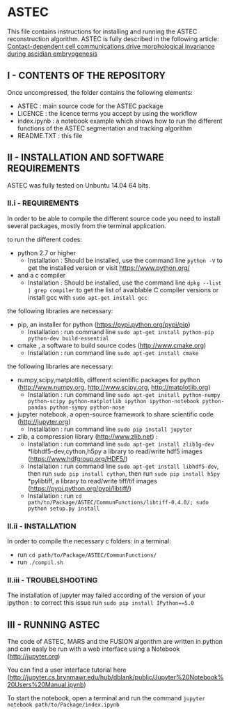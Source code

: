 # ASTEC

This file contains instructions for installing and running the ASTEC reconstruction algorithm.
ASTEC is fully described in the following article: [Contact-dependent cell communications drive morphological invariance during ascidian embryogenesis](https://www.biorxiv.org/content/early/2017/12/24/238741)

## I - CONTENTS OF THE  REPOSITORY
Once uncompressed, the folder contains the following elements:
  - ASTEC :  main source code for the ASTEC package
  - LICENCE   : the licence terms you accept by using the workflow
  - index.ipynb : a notebook example which shows how to run the different functions of the ASTEC segmentation and tracking algorithm
  - README.TXT    : this file

## II - INSTALLATION AND SOFTWARE REQUIREMENTS

ASTEC was fully tested on Unbuntu 14.04 64 bits.
### II.i - REQUIREMENTS
In order to be able to compile the different source code you need to install several packages, mostly from the terminal application.

to run the different codes:
  * python 2.7 or higher  
    - Installation : Should be installed, use the command line `python -V` to get the installed version or visit https://www.python.org/
  * and a c compiler
    - Installation : Should be installed, use the command line `dpkg --list | grep compiler` to get the list of avaiblable C compiler versions or install gcc with `sudo apt-get install gcc`

the following libraries are necessary:
  * pip, an installer for python (https://pypi.python.org/pypi/pip)
    - Installation : run command line `sudo apt-get install python-pip python-dev build-essential` 
  * cmake , a software to build source codes (http://www.cmake.org)
    - Installation : run command line `sudo apt-get install cmake` 

the following libraries are necessary:
  * numpy,scipy,matplotlib, different scientific packages for python  (http://www.numpy.org, http://www.scipy.org, http://matplotlib.org)
    - Installation : run command line `sudo apt-get install python-numpy python-scipy python-matplotlib ipython ipython-notebook python-pandas python-sympy python-nose`
  * jupyter notebook, a open-source framework to share scientific code (http://jupyter.org)
    - Installation : run command line `sudo pip install jupyter`
  * zlib, a compression library	(http://www.zlib.net) :
    - Installation : run command line `sudo apt-get install zlib1g-dev`
  *libhdf5-dev,cython,h5py  a library to read/write hdf5 images (https://www.hdfgroup.org/HDF5/)
    - Installation : run command line `sudo apt-get install libhdf5-dev`, 
                then run `sudo pip install cython`, 
                then run `sudo pip install h5py`
  *pylibtiff, a library to read/write tiff/tif images (https://pypi.python.org/pypi/libtiff/)
    - Installation : run `cd path/to/Package/ASTEC/CommunFunctions/libtiff-0.4.0/; sudo python setup.py install`

### II.ii - INSTALLATION
In order to compile the necessary c folders:
in a terminal:
 - run `cd path/to/Package/ASTEC/CommunFunctions/`
 - run `./compil.sh`


### II.iii - TROUBELSHOOTING
The installation of jupyter may failed according of the version of your ipython : to correct this issue run `sudo pip install IPython==5.0 `



## III - RUNNING ASTEC
The code of ASTEC, MARS and the FUSION algorithm are written in python and can easly be run with a web interface using a Notebook (http://jupyter.org)  

You can find a user interface tutorial here (http://jupyter.cs.brynmawr.edu/hub/dblank/public/Jupyter%20Notebook%20Users%20Manual.ipynb)

To start the notebook, open a terminal and  run the command `jupyter notebook path/to/Package/index.ipynb`

